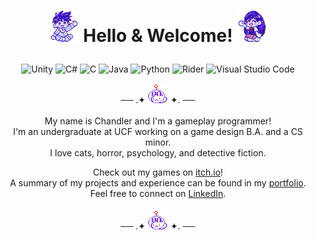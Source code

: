 [//]: # (Title.)
<h1>
  <p align="center"> 
  <img src="./Images/hero_wave.png" alt="Hero from OMORI waving" width="50" height="50"> 
  Hello & Welcome! 
  <img src="./Images/mari_wave.png" alt="Mari from OMORI waving" width="50" height="50"> 
</h1>

[//]: # (Markdown buttons!)
<p align="center"> 
  <img src="https://img.shields.io/badge/unity-%23000000.svg?style=for-the-badge&logo=unity&logoColor=white" alt="Unity">
  <img src="https://img.shields.io/badge/c%23-%23239120.svg?style=for-the-badge&logo=csharp&logoColor=white" alt="C#">
  <img src="https://img.shields.io/badge/c-%2300599C.svg?style=for-the-badge&logo=c&logoColor=white" alt="C">
  <img src="https://img.shields.io/badge/java-%23ED8B00.svg?style=for-the-badge&logo=openjdk&logoColor=white" alt="Java">
  <img src="https://img.shields.io/badge/python-3670A0?style=for-the-badge&logo=python&logoColor=ffdd54" alt="Python">
  <img src="https://img.shields.io/badge/Rider-000000.svg?style=for-the-badge&logo=Rider&logoColor=white&color=black&labelColor=crimson" alt="Rider">
  <img src="https://img.shields.io/badge/Visual%20Studio%20Code-0078d7.svg?style=for-the-badge&logo=visual-studio-code&logoColor=white" alt="Visual Studio Code">
<br>

[//]: # (Description.)
<p align="center"> 
  ── .✦ <img src="./Images/space_bunny.gif" alt="space bunny from OMORI" width="32" height="32"> ✦. ── <br><br>
  My name is Chandler and I'm a gameplay programmer! <br>
  I'm an undergraduate at UCF working on a game design B.A. and a CS minor. <br>
  I love cats, horror, psychology, and detective fiction.
<br>

[//]: # (Links.)
<p align="center"> 
  Check out my games on <a href="https://ninthewanderer.itch.io">itch.io</a>! <br>
  A summary of my projects and experience can be found in my <a href="https://ninthewanderer.wixsite.com/portfolio">portfolio</a>. <br>
  Feel free to connect on <a href="https://www.linkedin.com/in/chandlerguzman">LinkedIn</a>. <br><br>
  ── .✦ <img src="./Images/space_bunny.gif" alt="space bunny from OMORI" width="32" height="32"> ✦. ──
</p>
